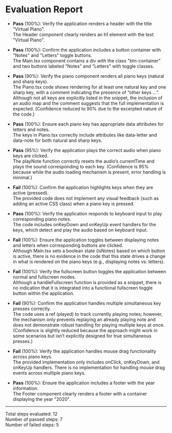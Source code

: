 # Evaluation Report

- **Pass** (100%): Verify the application renders a header with the title "Virtual Piano".  
  The Header component clearly renders an h1 element with the text "Virtual Piano".

- **Pass** (100%): Confirm the application includes a button container with "Notes" and "Letters" toggle buttons.  
  The Main.tsx component contains a div with the class "btn-container" and two buttons labeled "Notes" and "Letters" with toggle classes.

- **Pass** (90%): Verify the piano component renders all piano keys (natural and sharp keys).  
  The Piano.tsx code shows rendering for at least one natural key and one sharp key, with a comment indicating the presence of “other keys …”. Although not all keys are explicitly listed in the snippet, the inclusion of an audio map and the comment suggests that the full implementation is expected. (Confidence reduced to 90% due to the excerpted nature of the code.)

- **Pass** (100%): Ensure each piano key has appropriate data attributes for letters and notes.  
  The keys in Piano.tsx correctly include attributes like data-letter and data-note for both natural and sharp keys.

- **Pass** (95%): Verify the application plays the correct audio when piano keys are clicked.  
  The playNote function correctly resets the audio’s currentTime and plays the sound corresponding to each key. (Confidence is 95% because while the audio loading mechanism is present, error handling is minimal.)

- **Fail** (100%): Confirm the application highlights keys when they are active (pressed).  
  The provided code does not implement any visual feedback (such as adding an active CSS class) when a piano key is pressed.

- **Pass** (100%): Verify the application responds to keyboard input to play corresponding piano notes.  
  The code includes onKeyDown and onKeyUp event handlers for the keys, which detect and play the audio based on keyboard input.

- **Fail** (100%): Ensure the application toggles between displaying notes and letters when corresponding buttons are clicked.  
  Although Main.tsx sets a boolean state (isNotes) based on which button is active, there is no evidence in the code that this state drives a change in what is rendered on the piano keys (e.g., displaying notes vs. letters).

- **Fail** (100%): Verify the fullscreen button toggles the application between normal and fullscreen modes.  
  Although a handleFullscreen function is provided as a snippet, there is no indication that it is integrated into a functional fullscreen toggle button within the application.

- **Fail** (90%): Confirm the application handles multiple simultaneous key presses correctly.  
  The code uses a ref (played) to track currently playing notes; however, the mechanism only prevents replaying an already playing note and does not demonstrate robust handling for playing multiple keys at once. (Confidence is slightly reduced because the approach might work in some scenarios but isn’t explicitly designed for true simultaneous presses.)

- **Fail** (100%): Verify the application handles mouse drag functionality across piano keys.  
  The provided implementation only includes onClick, onKeyDown, and onKeyUp handlers. There is no implementation for handling mouse drag events across multiple piano keys.

- **Pass** (100%): Ensure the application includes a footer with the year information.  
  The Footer component clearly renders a footer with a container displaying the year "2020".

---

Total steps evaluated: 12  
Number of passed steps: 7  
Number of failed steps: 5